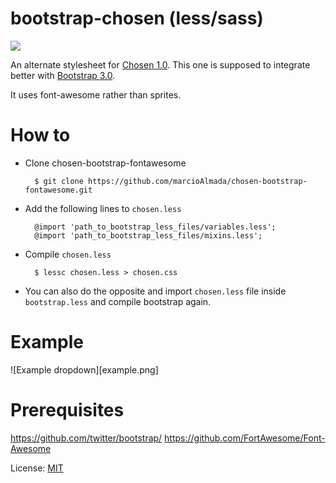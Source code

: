 # bootstrap-chosen (less/sass)

![](https://github.com/alxlit/bootstrap-chosen/raw/master/example.png)

An alternate stylesheet for [Chosen 1.0](http://harvesthq.github.com/chosen/). This
one is supposed to integrate better with [Bootstrap 3.0](http://getbootstrap.com/).

It uses font-awesome rather than sprites.

How to
======

* Clone chosen-bootstrap-fontawesome

        $ git clone https://github.com/marcioAlmada/chosen-bootstrap-fontawesome.git

* Add the following lines to `chosen.less`

        @import 'path_to_bootstrap_less_files/variables.less';
        @import 'path_to_bootstrap_less_files/mixins.less';
    
* Compile `chosen.less`

        $ lessc chosen.less > chosen.css

* You can also do the opposite and import `chosen.less` file inside `bootstrap.less` and compile bootstrap again.

Example
=======

![Example dropdown][example.png]

Prerequisites
=============

https://github.com/twitter/bootstrap/
https://github.com/FortAwesome/Font-Awesome

License: [MIT](https://en.wikipedia.org/wiki/MIT_License)

